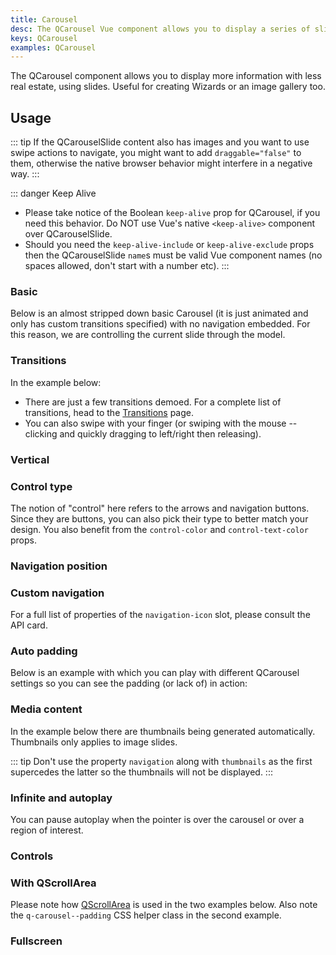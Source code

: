 ```yaml
---
title: Carousel
desc: The QCarousel Vue component allows you to display a series of slides, useful for wizards or an image gallery.
keys: QCarousel
examples: QCarousel
---
```


The QCarousel component allows you to display more information with less real estate, using slides. Useful for creating Wizards or an image gallery too.

<DocApi file="QCarousel" />

<DocApi file="QCarouselControl" />

<DocApi file="QCarouselSlide" />

## Usage

::: tip
If the QCarouselSlide content also has images and you want to use swipe actions to navigate, you might want to add `draggable="false"` to them, otherwise the native browser behavior might interfere in a negative way.
:::

::: danger Keep Alive

- Please take notice of the Boolean `keep-alive` prop for QCarousel, if you need this behavior. Do NOT use Vue's native `<keep-alive>` component over QCarouselSlide.
- Should you need the `keep-alive-include` or `keep-alive-exclude` props then the QCarouselSlide `name`s must be valid Vue component names (no spaces allowed, don't start with a number etc).
  :::

### Basic

Below is an almost stripped down basic Carousel (it is just animated and only has custom transitions specified) with no navigation embedded. For this reason, we are controlling the current slide through the model.

<DocExample title="Basic" file="Basic" />

### Transitions

In the example below:

- There are just a few transitions demoed. For a complete list of transitions, head to the [Transitions](/options/transitions) page.
- You can also swipe with your finger (or swiping with the mouse -- clicking and quickly dragging to left/right then releasing).

<DocExample title="Transitions, bottom navigation, arrows and auto padding" file="Transitions" />

### Vertical

<DocExample title="Vertical mode" file="Vertical" />

### Control type

The notion of "control" here refers to the arrows and navigation buttons. Since they are buttons, you can also pick their type to better match your design. You also benefit from the `control-color` and `control-text-color` props.

<DocExample title="Control Type" file="ControlType" />

### Navigation position

<DocExample title="Navigation position" file="NavigationPosition" />

### Custom navigation

For a full list of properties of the `navigation-icon` slot, please consult the API card.

<DocExample title="Custom navigation" file="CustomNavigation" />

### Auto padding

Below is an example with which you can play with different QCarousel settings so you can see the padding (or lack of) in action:

<DocExample title="Padding" file="AutoPadding" />

### Media content

<DocExample title="Image slides" file="ImageSlides" />

<DocExample title="Multi-image slides" file="MultiImageSlides" />

<DocExample title="Captions" file="Captions" />

<DocExample title="Video slides" file="VideoSlides" />

In the example below there are thumbnails being generated automatically. Thumbnails only applies to image slides.

<DocExample title="Thumbnails" file="Thumbnails" />

::: tip
Don't use the property `navigation` along with `thumbnails` as the first supercedes the latter so the thumbnails will not be displayed.
:::

### Infinite and autoplay

You can pause autoplay when the pointer is over the carousel or over a region of interest.

<DocExample title="Autoplay" file="InfiniteAutoplay" />

### Controls

<DocExample title="Controls" file="Controls" />

### With QScrollArea

Please note how [QScrollArea](/vue-components/scroll-area) is used in the two examples below. Also note the `q-carousel--padding` CSS helper class in the second example.

<DocExample title="With QScrollArea and padding" file="WithScrollareaPadding" />

<DocExample title="With QScrollArea on whole slide" file="WithScrollareaFull" />

### Fullscreen

<DocExample title="Fullscreen" file="Fullscreen" />
